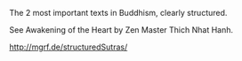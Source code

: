 The 2 most important texts in Buddhism, clearly structured.

See Awakening of the Heart by Zen Master Thich Nhat Hanh.

http://mgrf.de/structuredSutras/
